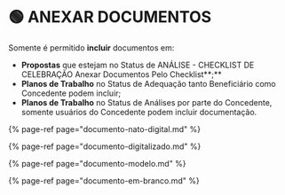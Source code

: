 # 🟢 ANEXAR DOCUMENTOS

Somente é permitido **incluir** documentos em: 

* **Propostas** que estejam no Status de ANÁLISE - CHECKLIST DE CELEBRAÇÃO Anexar Documentos Pelo Checklist**;**
* **Planos de Trabalho** no Status de Adequação tanto Beneficiário como Concedente podem incluir;
* **Planos de Trabalho** no Status de Análises por parte do Concedente, somente usuários do Concedente podem incluir documentação.



{% page-ref page="documento-nato-digital.md" %}

{% page-ref page="documento-digitalizado.md" %}

{% page-ref page="documento-modelo.md" %}

{% page-ref page="documento-em-branco.md" %}



